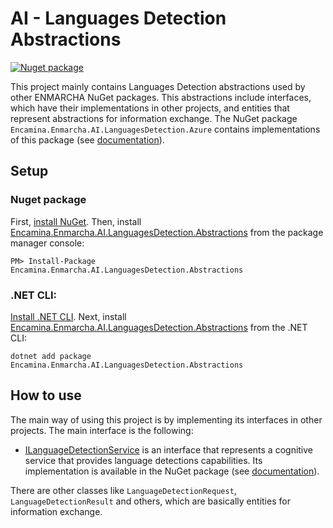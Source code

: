 ﻿# AI - Languages Detection Abstractions

[![Nuget package](https://img.shields.io/nuget/v/Encamina.Enmarcha.AI.LanguagesDetection.Abstractions)](https://www.nuget.org/packages/Encamina.Enmarcha.AI.LanguageDetections.Abstractions)

This project mainly contains Languages Detection abstractions used by other ENMARCHA NuGet packages. This abstractions include interfaces, which have their implementations in other projects, and entities that represent abstractions for information exchange. The NuGet package `Encamina.Enmarcha.AI.LanguagesDetection.Azure` contains implementations of this package (see [documentation](../Encamina.Enmarcha.AI.LanguagesDetection.Azure/README.md)).

## Setup

### Nuget package

First, [install NuGet](http://docs.nuget.org/docs/start-here/installing-nuget). Then, install [Encamina.Enmarcha.AI.LanguagesDetection.Abstractions](https://www.nuget.org/packages/Encamina.Enmarcha.AI.LanguagesDetection.Abstractions) from the package manager console:

    PM> Install-Package Encamina.Enmarcha.AI.LanguagesDetection.Abstractions

### .NET CLI:

[Install .NET CLI](https://learn.microsoft.com/en-us/dotnet/core/tools/). Next, install [Encamina.Enmarcha.AI.LanguagesDetection.Abstractions](https://www.nuget.org/packages/Encamina.Enmarcha.AI.LanguagesDetection.Abstractions) from the .NET CLI:

    dotnet add package Encamina.Enmarcha.AI.LanguagesDetection.Abstractions

## How to use

The main way of using this project is by implementing its interfaces in other projects. The main interface is the following:
- [ILanguageDetectionService](./ILanguageDetectionService.cs) is an interface that represents a cognitive service that provides language detections capabilities. Its implementation is available in the NuGet package (see [documentation](../Encamina.Enmarcha.AI.LanguagesDetection.Azure/README.md)).

There are other classes like `LanguageDetectionRequest`, `LanguageDetectionResult` and others, which are basically entities for information exchange.